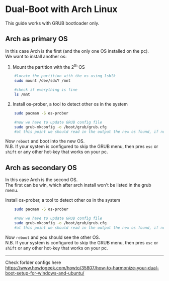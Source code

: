 # Dual-Boot with Arch Linux

This guide works with GRUB bootloader only.

## Arch as primary OS
In this case Arch is the first (and the only one OS installed on the pc).<br>
We want to install another os:

1. Mount the partition with the 2<sup>th</sup> OS
```bash
    #locate the partition with the os using lsblk
    sudo mount /dev/sdxY /mnt

    #check if everything is fine
    ls /mnt
```

2. Install os-prober, a tool to detect other os in the system
```bash
    sudo pacman -S os-prober

    #now we have to update GRUB config file
    sudo grub-mkconfig -o /boot/grub/grub.cfg
    #at this point we should read in the output the new os found, if not step back and check again to have mounted the right partition
```

Now `reboot` and boot into the new OS.<br>
N.B. If your system is configured to skip the GRUB menu, then pres `esc` or `shift` or any other hot-key that works on your pc.

## Arch as secondary OS
In this case Arch is the second OS.<br>
The first can be win, which after arch install won't be listed in the grub menu.

Install os-prober, a tool to detect other os in the system
```bash
    sudo pacman -S os-prober

    #now we have to update GRUB config file
    sudo grub-mkconfig -o /boot/grub/grub.cfg
    #at this point we should read in the output the new os found, if not step back and check again to have mounted the right partition
```

Now `reboot` and you should see the other OS.<br>
N.B. If your system is configured to skip the GRUB menu, then pres `esc` or `shift` or any other hot-key that works on your pc.

-------
Check forlder configs here<br>
https://www.howtogeek.com/howto/35807/how-to-harmonize-your-dual-boot-setup-for-windows-and-ubuntu/